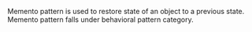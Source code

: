 Memento pattern is used to restore state of an object to a previous state. Memento pattern falls under behavioral pattern category.